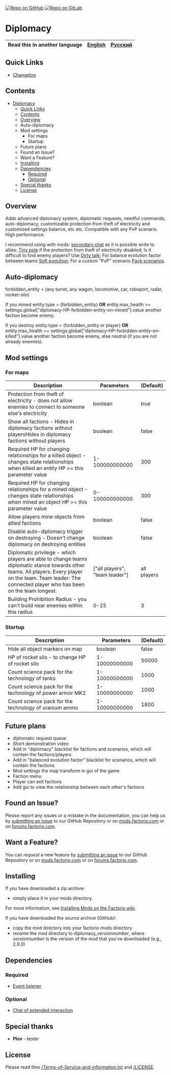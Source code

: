 [![Repo on GitHub](https://img.shields.io/badge/repo-GitHub-3D76C2.svg)](https://github.com/ZwerOxotnik/diplomacy)
[![Repo on GitLab](https://img.shields.io/badge/repo-GitLab-6C488A.svg)](https://gitlab.com/ZwerOxotnik/diplomacy)
# Diplomacy

Read this in another language | [English](/README.md) | [Русский](/docs/ru/README.md)
|---|---|---|

## Quick Links

* [Changelog](CHANGELOG.md)

## Contents

- [Diplomacy](#diplomacy)
  - [Quick Links](#quick-links)
  - [Contents](#contents)
  - [Overview](#overview)
  - [<a name="autodiplomacy"></a> Auto-diplomacy](#-auto-diplomacy)
  - [<a name="mod settings"></a> Mod settings](#-mod-settings)
    - [<a name="for-maps"></a> For maps](#-for-maps)
    - [<a name="startup"></a> Startup](#-startup)
  - [<a name="future-plans"></a> Future plans](#-future-plans)
  - [<a name="issue"></a> Found an Issue?](#-found-an-issue)
  - [<a name="feature"></a> Want a Feature?](#-want-a-feature)
  - [Installing](#installing)
  - [Dependencies](#dependencies)
    - [Required](#required)
    - [Optional](#optional)
  - [Special thanks](#special-thanks)
  - [License](#license)

## Overview

Adds advanced diplomacy system, diplomatic requests, needful commands, auto-diplomacy, customizable protection from theft of electricity and customized settings balance, etc etc.
Compatible with any PvP scenario. High performance.

I recommend using with mods: [secondary chat][secondary chat] as it is possible write to allies;
[Tiny pole][Tiny pole] if the protection from theft of electricity disabled;
Is it difficult to find enemy players? Use [Dirty talk][Dirty talk];
For balance evolution factor between teams [Soft evolution][Soft evolution];
For a custom "PvP" scenario [Pack scenarios][Pack scenarios].

## <a name="autodiplomacy"></a> Auto-diplomacy

forbidden_entity = (any turret, any wagon, locomotive, car, roboport, radar, rocket-silo)

If you mined entity.type = (forbidden_entity) **OR** entity.max_health >= settings.global["diplomacy-HP-forbidden-entity-on-mined"].value  another faction become enemy.

If you destroy entity.type = (forbidden_entity or player) **OR** entity.max_health >= settings.global["diplomacy-HP-forbidden-entity-on-killed"].value another faction become enemy, else neutral (if you are not already enemies).

## <a name="mod settings"></a> Mod settings

### <a name="for-maps"></a> For maps

| Description | Parameters | (Default) |
| ----------- | ---------- | --------- |
| Protection from theft of electricity - does not allow enemies to connect to someone else's electricity | boolean | true |
| Show all factions - Hides in diplomacy factions without playersHides in diplomacy factions without players | boolean | false |
| Required HP for changing relationships for a killed object - changes state relationships when killed an entity HP >= this parameter value | 1-100000000000 | 300 |
| Required HP for changing relationships for a mined object - changes state relationships when mined an object HP >= this parameter value | 0-100000000000 | 300 |
| Allow players mine objects from allied factions | boolean | false |
| Disable auto-diplomacy trigger on destroying - Doesn't change diplomacy on destroying entities | boolean | false |
| Diplomatic privilege - which players are able to change teams diplomatic stance towards other teams. All players: Every player on the team. Team leader: The connected player who has been on the team longest. | ["all players", "team leader"] | all players |
| Building Prohibition Radius - you can't build near enemies within this radius | 0-25 | 3 |

### <a name="startup"></a> Startup

| Description | Parameters | (Default) |
| ----------- | ---------- | --------- |
| Hide all object markers on map | boolean | false |
| HP of rocket silo - to change HP of rocket silo | 1-10000000000 | 50000 |
| Count science pack for the technology of tanks | 1-10000000000 | 1000 |
| Count science pack for the technology of power armor MK2 | 1-10000000000 | 1000 |
| Count science pack for the technology of uranium ammo | 1-10000000000 | 1800 |

## <a name="future-plans"></a> Future plans

* diplomatic request queue
* Short demonstration video
* Add in "diplomacy" blacklist for factions and scenarios, which will contain the factions/players
* Add in "balanced evolution factor" blacklist for scenarios, which will contain the factions
* Mod settings the map transform in gui of the game
* Faction menu
* Player can exit factions
* Add gui to view the relationship between each other's factions

## <a name="issue"></a> Found an Issue?

Please report any issues or a mistake in the documentation, you can help us by [submitting an issue][issues] to our GitHub Repository or on [mods.factorio.com][mod portal] or on [forums.factorio.com][homepage].

## <a name="feature"></a> Want a Feature?

You can *request* a new feature by [submitting an issue][issues] to our GitHub Repository or on [mods.factorio.com][mod portal] or on [forums.factorio.com][homepage].

## Installing

If you have downloaded a zip archive:

* simply place it in your mods directory.

For more information, see [Installing Mods on the Factorio wiki](https://wiki.factorio.com/index.php?title=Installing_Mods).

If you have downloaded the source archive (GitHub):

* copy the mod directory into your factorio mods directory
* rename the mod directory to diplomacy_*versionnumber*, where *versionnumber* is the version of the mod that you've downloaded (e.g., 2.9.0)

## Dependencies

### Required

* [Event listener](https://mods.factorio.com/mod/event-listener)

### Optional

* [Chat of extended interaction](https://mods.factorio.com/mod/secondary-chat)

## Special thanks

* **Plov** - tester

## License

Please read files [/Terms-of-Service-and-information.txt](/Terms-of-Service-and-information.txt) and [/LICENSE](/LICENSE).

[Tiny pole]: https://mods.factorio.com/mod/TinyPole
[secondary chat]: https://mods.factorio.com/mods/ZwerOxotnik/secondary-chat
[Pack scenarios]: https://mods.factorio.com/mod/pack-scenarios
[Soft evolution]: https://mods.factorio.com/mod/soft-evolution
[Dirty talk]: https://mods.factorio.com/mod/dirty-talk
[issues]: https://github.com/ZwerOxotnik/diplomacy/issues
[mod portal]: https://mods.factorio.com/mod/diplomacy/discussion
[homepage]: https://forums.factorio.com/viewtopic.php?f=190&t=64630
[Factorio]: https://factorio.com/
